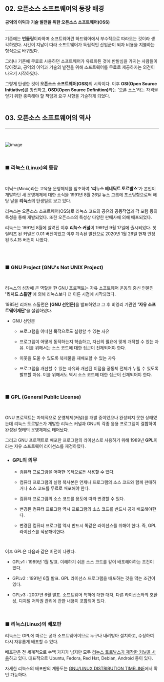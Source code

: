 <!-- 오픈소스소프트웨어 역사와 현황
    2. OSS 등장 배경 및 역사-->

## 02. 오픈소스 소프트웨어의 등장 배경
#### 공익의 이익과 기술 발전을 위한 오픈소스 소프트웨어(OSS)
---

기존에는 <b>번들링</b>이라하며 소프트웨어란 하드웨어에서 부수적으로 따라오는 것이라 생각하였다. 시간이 지남이 따라 소프트웨어가 독립적인 산업군이 되자 비용을 지불하는 형식으로 바뀌었다.
<br>

그러나 기존에 무료로 사용하던 소프트웨어가 유료화된 것에 반발심을 가지는 사람들이 많아졌고, 공익의 이익과 기술의 발전을 위해 소프트웨어를 무료로 제공하자는 의견이 나오기 시작하였다.
<br>

그렇게 탄생한 것이 <b>오픈소스 소프트웨어(OSS)</b>의 시작이다. 이후 <b>OSI(Open Source Initiative)</b>를 창립하고, <b>OSD(Open Source Definition)</b>라는 '오픈 소스'라는 자격을 얻기 위한 충족해야 할 책임과 요구 사항을 기술하게 되었다.
<br><br>


## 03. 오픈소스 소프트웨어의 역사
#### 
--- 

<br>

![image](https://blogfiles.pstatic.net/MjAyMTA0MTRfMjYz/MDAxNjE4NDA5ODYwMzAw.ZjjJTEVleUD-rb-NVZ57Vc-v2MPCOi0G4mpzxp-dC9sg.B4OT6TgvobyBMJl7_7rax2NxuPuoim695padIfqnnAcg.PNG.khj029956/image01.png)

<br>

### ■ 리눅스 (Linux)의 등장
<br>

미닉스(Minix)라는 교육용 운영체제를 참조하여 <b>'리누스 베네딕트 토르발스'</b>가 본인이 개발하던 새 운영체제에 대한 소식을 1991년 8월 26일  뉴스 그룹에 포스팅함으로써 해당 날을 <b>리눅스</b>의 탄생일로 보고 있다.

리눅스는 오픈소스 소프트웨어(OSS)로 리눅스 코드의 공유와 공동작업과 각 포럼 등의 특성을 통해 개발되었다. 또한 오픈소스의 특성상 다양한 판매사에 의해 배포되었다.

리눅스는 1991년 8월에 알려진 이후 <b>리눅스 커널</b>이 1991년 9월 17일에 출시되었다. 첫 릴리즈 된 커널은 0.01 버전이었고 이후 계속된 발전으로 2020년 1월 26일 현재 안정된 5.4.15 버전이 나왔다.

<br>
<br>

### ■ GNU Project (GNU's Not UNIX Project)

<br>

리눅스의 성장에 큰 역할을 한 GNU 프로젝트는 자유 소프트웨어 운동의 중신 인물인 <b>'리처드 스톨먼'</b>에 의해 리눅스보다 더 이른 시점에 시작되었다.

1985년 리처드 스톨먼은 <b>[GNU 선언문]</b>을 발표하였고 그 후 비영리 기관인 <b>'자유 소프트웨어재단'</b>을 설립하였다.

+ GNU 선언문 

    + 프로그램을 어떠한 목적으로도 실행할 수 있는 자유

    + 프로그램이 어떻게 동작하는지 학습하고, 자신의 필요에 맞게 개작할 수 있는 자유. 이를 위해서는 소스 코드에 대한 접근이 전제되어야 한다.

    + 이웃을 도울 수 있도록 복제물을 재배포할 수 있는 자유

    + 프로그램을 개선할 수 있는 자유와 개선된 이점을 공동체 전체가 누릴 수 있도록 발표할 자유. 이를 위해서도 역시 소스 코드에 대한 접근이 전제되어야 한다.

<br>

### ■ GPL (General Public License)

<br>

GNU 프로젝트는 자체적으로 운영체제(커널)를 개발 중이었으나 완성되지 못한 상태였는데 리눅스 토르발스가 개발한 리눅스 커널과 GNU의 각종 응용 프로그램이 결합하여 완성된 형태의 운영체제로 태어났다.

그리고 GNU 프로젝트로 배포한 프로그램의 라이선스로 사용하기 위해 1989년 <b>GPL</b>이라는 자유 소프트웨어 라이선스를 재정하였다.

+ ### GPL의 의무

    + 컴퓨터 프로그램을 어떠한 목적으로든 사용할 수 있다.

    + 컴퓨터 프로그램의 실행 복사본은 언제나 프로그램의 소스 코드와 함께 판매하거나 소스 코드를 무료로 배포해야 한다.

    + 컴퓨터 프로그램의 소스 코드를 용도에 따라 변경할 수 있다.

    + 변경된 컴퓨터 프로그램 역시 프로그램의 소스 코드를 반드시 공개 배포해야한다.

    + 변경된 컴퓨터 프로그램 역시 반드시 똑같은 라이선스를 취해야 한다. 즉, GPL 라이선스를 적용해야한다.


<br>

이후 GPL은 다음과 같은 버전이 나왔다.

+ GPLv1 : 1989년 1월 발표.  이해하기 쉬운 소스 코드를 같이 배포해야하는 조건이 있다.

+ GPLv2 : 1991년 6월 발표. GPL 라이선스 프로그램을 배포하는 것을 막는 조건이 있다.

+ GPLv3 : 2007년 6월 발표. 소프트웨어 특허에 대한 대처, 다른 라이선스와의 호환성, 디지털 저작권 관리에 관한 내용이 포함되어 있다.


<br>

### ■ 리눅스(Linux)의 배포판

리눅스는 GPL에 따르는 공개 소프트웨어이므로 누구나 내려받아 설치하고, 수정하여 다시 자유롭게 배포할 수 있다. 

배포판은 전 세계적으로 수백 가지가 넘지만 모두 <u> 리누스 토르발스가 제작한 커널을 사용</u>하고 있다. 대표적으로 Ubuntu, Fedora, Red Hat, Debian, Android 등이 있다. 

자세한 리눅스의 배포판의 계통도는 [GNU/LINUX DISTRIBUTION TIMELINE](http://futurist.se/gldt/)에서 확인 가능하다.
